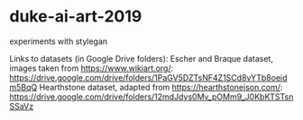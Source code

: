 # duke-ai-art-2019
experiments with stylegan

Links to datasets (in Google Drive folders):
Escher and Braque dataset, images taken from https://www.wikiart.org/: https://drive.google.com/drive/folders/1PaGV5DZTsNF4Z1SCd8vYTb8oeidm5BqQ
Hearthstone dataset, adapted from https://hearthstonejson.com/: https://drive.google.com/drive/folders/12mdJdys0Mv_pOMm9_J0KbKTSTsnSSaVz
